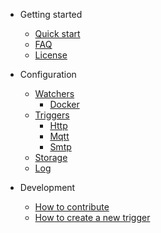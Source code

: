 - Getting started
    - [Quick start](getting-started/quick-start)
    - [FAQ](getting-started/faq)
    - [License](getting-started/license)
    
- Configuration
    - [Watchers](configuration/watchers/)
        - [Docker](configuration/watchers/docker)
    - [Triggers](configuration/triggers/)
        - [Http](configuration/triggers/http/)
        - [Mqtt](configuration/triggers/mqtt/)
        - [Smtp](configuration/triggers/smtp/)
    - [Storage](configuration/storage)
    - [Log](configuration/log)

- Development
    - [How to contribute](development/how-to-contribute)
    - [How to create a new trigger](development/how-to-create-new-trigger)